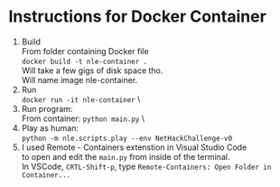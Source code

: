 # Instructions for Docker Container

1. Build \
   From folder containing Docker file \
   `docker build -t nle-container .` \
   Will take a few gigs of disk space tho. \
   Will name image nle-container.
2. Run \
   `docker run -it nle-container` \
3. Run program: \
   From container: `python main.py` \
4. Play as human: \
   `python -m nle.scripts.play --env NetHackChallenge-v0`
5. I used Remote - Containers extenstion in Visual Studio Code \
   to open and edit the `main.py` from inside of the terminal. \
   In VSCode, `CRTL-Shift-p`, type `Remote-Containers: Open Folder in Container...`
